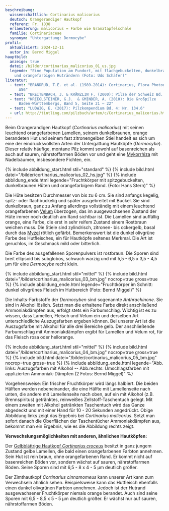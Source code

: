 ```yaml
---
beschreibung:
  wissenschaftlich: Cortinarius malicorius
  deutsch: Orangerandiger Hautkopf
  referenz: Fr. 1838
  erlaeuterung: malicorius = Farbe wie Granatapfelschale
  familie: Cortinariaceae
  synonym: "Untergattung: Dermocybe"
profil:
  aktualisiert: 2024-12-11
  autor_in: Bernd Miggel
hauptbild:
  anzeige: true
  datei: /bilder/cortinarius_malicorius_01_us.jpg
  legende: "Eine Population am Fundort, mit flachgebuckelten, dunkelbraunen Hüten
    und orangefarbigen Huträndern (Foto: Udo Schäfer)"
literatur:
  - text: "BRANDRUD, T.E. et al. (1989-2014): Cortinarius, Flora Photographica: Nr.
      A56"
  - text: "BREITENBACH, J. & KRÄNZLIN F. (2000): Pilze der Schweiz Bd. 5, Nr. 159"
  - text: "KRIEGLSTEINER, G.J.  & GMINDER, A. (2010): Die Großpilze
      Baden-Württembergs, Band 5, Seite 21 – 22"
  - text: "LUDWIG, E. (2017): Pilzkompendium Bd. 4: Nr. 134.6"
  - url: http://tintling.com/pilzbuch/arten/c/Cortinarius_malicorius.html
---
```

Beim Orangerandigen Hautkopf (*Cortinarius malicorius*) mit seinen leuchtend orangefarbenen Lamellen, seinem dunkelbraunen, orange berandeten Hut und seinem fast zitronengelben Stiel handelt es sich um eine der eindrucksvollsten Arten der Untergattung Hautköpfe (*Dermocybe*). Dieser relativ häufige, montane Pilz kommt sowohl auf basenreichen als auch auf sauren, nährstoffarmen Böden vor und geht eine [Mykorrhiza](Mykorrhiza "Glossar") mit Nadelbäumen, insbesondere Fichten, ein.

{% include abbildung_start.html stil="standard" %}
{% include bild.html datei="/bilder/cortinarius_malicorius_02_hs.jpg" %}
{% include abbildung_ende.html legende="Fruchtkörper mit spitzgebuckelten, dunkelbraunen Hüten und orangefarbigem Rand. (Foto: Hans Stern)" %}

Die Hüte besitzen Durchmesser von bis zu 6 cm. Sie sind anfangs kegelig, spitz- oder flachbuckelig und später ausgebreitet mit Buckel. Sie sind dunkelbraun, ganz zu Anfang allerdings vollständig mit einem leuchtend orangefarbenen [Velum](Velum "Glossar") überzogen, das im ausgewachsenen Zustand der Hüte immer noch deutlich am Rand sichtbar ist. Die Lamellen sind auffällig orange, eine Farbe, die erst in sehr reifem Zustand einem Rostbraun weichen muss. Die Stiele sind zylindrisch, zitronen- bis ockergelb, basal durch das [Myzel](Myzel "Glossar") rötlich gefärbt. Bemerkenswert ist die dunkel olivgrüne Farbe des Hutfleisches, ein für Hautköpfe seltenes Merkmal. Die Art ist geruchlos, im Geschmack mild oder bitterlich.

Die Farbe des ausgefallenen Sporenpulvers ist rostbraun. Die Sporen sind breit ellipsoid bis subglobos, schwach warzig und mit 5,5 - 6,5 x 3,5 - 4,5 µm für eine *Dermocybe* recht klein.

{% include abbildung_start.html stil="mittel" %}
{% include bild.html datei="/bilder/cortinarius_malicorius_03_bm.jpg" nocrop=true gross=true %}
{% include abbildung_ende.html legende="Fruchtkörper im Schnitt: dunkel olivgrünes Fleisch im Hutbereich  (Foto: Bernd Miggel)" %}

Die Inhalts-Farbstoffe der *Dermocyben* sind sogenannte *Anthrachinone*. Sie sind in Alkohol löslich. Setzt man die erhaltene Farbe direkt anschließend Ammoniakdämpfen aus, erfolgt stets ein Farbumschlag. Wichtig ist es zu wissen, dass Lamellen, Fleisch und Velum ein und derselben Art unterschiedliche Auszugsfarben ergeben können. Bei unserer Art ist die Auszugsfarbe mit Alkohol für alle drei Bereiche gelb. Der anschließende Farbumschlag mit Ammoniakdämpfen ergibt für Lamellen und Velum rot, für das Fleisch rosa oder hellorange.

{% include abbildung_start.html stil="mittel" %}
{% include bild.html datei="/bilder/cortinarius_malicorius_04_bm.jpg" nocrop=true gross=true %}
{% include bild.html datei="/bilder/cortinarius_malicorius_05_bm.jpg" nocrop=true gross=true %}
{% include abbildung_ende.html legende="Abb. links: Auszugsfarben mit Alkohol  --  Abb.rechts: Umschlagsfarben mit applizierten Ammoniak-Dämpfen (2 Fotos: Bernd Miggel)" %}

Vorgehensweise: Ein frischer Fruchtkörper wird längs halbiert. Die beiden Hälften werden nebeneinander, die eine Hälfte mit Lamellenseite nach unten, die andere mit Lamellenseite nach oben, auf ein mit Alkohol (z.B. Brennspiritus) getränktes, reinweißes Zellstoff-Taschentuch gelegt. Mit einem zweiten mit Alkohol getränkten Taschentuch wird das Ganze abgedeckt und mit einer Hand für 10 - 20 Sekunden angedrückt. Obige Abbildung links zeigt das Ergebnis bei *Cortinarius malicorius*. Setzt man sofort danach die Oberflächen der Taschentücher Ammoniakdämpfen aus, bekommt man ein Ergebnis, wie es die Abbildung rechts zeigt.

**Verwechslungsmöglichkeiten mit anderen, ähnlichen Hautköpfen:**

Der [Gelbblättrige Hautkopf *Cortinarius croceus*](/pilze/cortinarius-croceus-gelbblättriger-hautkopf) besitzt in ganz jungem Zustand gelbe Lamellen, die bald einen orangefarbenen Farbton annehmen. Sein Hut ist rein braun, ohne orangefarbenen Rand. Er kommt nicht auf basenreichen Böden vor, sondern wächst auf sauren, nährstoffarmen Böden. Seine Sporen sind mit 6,5 - 8 x 4 - 5 µm deutlich größer.

Der Zimthautkopf *Cortinarius cinnamomeus* kann unserer Art kann zum Verwechseln ähnlich sehen. Beispielsweise kann das Hutfleisch ebenfalls einen dunkel olivgrünen Farbton annehmen. Jedoch ist der Hutrand ausgewachsener Fruchtkörper niemals orange berandet. Auch sind seine Sporen mit 6,5 - 8,5 x 5 - 5 µm deutlich größer. Er wächst nur auf sauren, nährstoffarmen Böden.